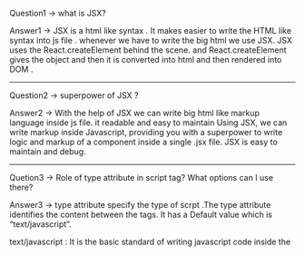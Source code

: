 Question1 -> what is JSX?

Answer1 -> JSX is a html like syntax . It makes easier to write the HTML like syntax into js file .
  whenever we have to write the big html  we use JSX. JSX uses the React.createElement behind the scene.
  and React.createElement gives the object and then it is converted into html and then rendered into DOM .

  ---------------------------------------------------------------------------------------------------------------------------



  Question2 -> superpower of JSX ?

  Answer2 ->  With the help of JSX we can write big html like markup language inside js file. it readable and easy to maintain
   Using JSX, we can write markup inside Javascript, providing you with a superpower to write logic and markup of a component inside a single .jsx file. JSX is easy to maintain and debug.
         

 ---------------------------------------------------------------------------------------------------------------------------


 Quetion3 -> Role of type attribute in script tag? What options can I use there?

 Answer3 -> type attribute specify the type of scrpt .The type attribute identifies the content between the <script> and 
 </script> tags. It has a Default value which is “text/javascript”.

text/javascript : It is the basic standard of writing javascript code inside the <script> tag.
text/ecmascript : this value indicates that the script is following the EcmaScript standards.
module: This value tells the browser that the script is a module that can import or export other files or modules inside it.
text/babel : This value indicates that the script is a babel type and required bable to transpile it.
text/typescript: As the name suggest the script is written in TypeScript.


---------------------------------------------------------------------------------------------------------------------------

Question4 -> {TitleComponent} vs {<TitleComponent/>} vs {<TitleComponent></TitleComponent>} in JSX.

Answer4 -> {TitleComponenet}: This value describes the TitleComponent as a javascript expression or a variable. The {} can embed a javascript expression or a variable inside it.


{<TitleComponent/>} : This value represents a Component that is basically returning Some JSX value. In simple terms TitleComponent a function that is returning a JSX value. A component is written inside the {<  />} expression.

<TitleComponent></TitleComponent> : <TitleComponent /> and <TitleComponent></TitleComponent> are equivalent only when < TitleComponent /> has no child components. The opening and closing tags are created to include the child components.
